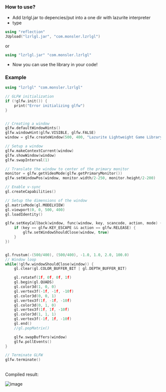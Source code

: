 ### How to use?
+ Add lzrlgl.jar to depencies/put into a one dir with lazurite interpreter
+ type
```cpp
using "reflection"
JUpload("lzrlgl.jar", "com.monsler.lzrlgl")
```
or
```cpp
using "lzrlgl.jar" "com.monsler.lzrlgl"
```
+ Now you can use the library in your code!
### Example
```cpp
using "lzrlgl" "com.monsler.lzrlgl"

// GLFW initialization
if (!glfw.init()) {
    print("Error initializing glfw")
}


// Creating a window
glfw.defaultWindowHints()
glfw.windowHint(glfw.VISIBLE, glfw.FALSE)
window = glfw.createWindow(500, 400, "Lazurite Lightweight Game Library")

// Setup a window
glfw.makeContextCurrent(window)
glfw.showWindow(window)
glfw.swapInterval(1)

// Translate the window to center of the primary monitor
monitor = glfw.getVideoMode(glfw.getPrimaryMonitor())
glfw.setWindowPos(window, monitor.width/2-250, monitor.height/2-200)

// Enable v-sync
gl.createCapabilities()

// Setup the dimensions of the window
gl.matrixMode(gl.MODELVIEW)
gl.viewport(0, 0, 500, 400)
gl.loadIdentity()

glfw.setKeyCallback(window, func(window, key, scancode, action, mode) {
    if (key == glfw.KEY_ESCAPE && action == glfw.RELEASE) {
        glfw.setWindowShouldClose(window, true)
    }
})


gl.frustum(-(500/400), (500/400), -1.0, 1.0, 2.0, 100.0)
// Window loop
while(!glfw.windowShouldClose(window)) {
    gl.clear(gl.COLOR_BUFFER_BIT | gl.DEPTH_BUFFER_BIT)

    gl.rotatef(1f, 0f, 0f, 1f)
    gl.begin(gl.QUADS)
    gl.color3d(1, 0, 0)
    gl.vertex3f(-1f, -1f, -10f)
    gl.color3d(0, 0, 1)
    gl.vertex3f(1f, -1f, -10f)
    gl.color3d(0, 1, 0)
    gl.vertex3f(1f, 1f, -10f)
    gl.color3d(1, 1, 1)
    gl.vertex3f(-1f, 1f, -10f)
    gl.end()
    //gl.popMatrix()

    glfw.swapBuffers(window)
    glfw.pollEvents()
}

// Terminate GLFW
glfw.terminate()
```
<br>
Compiled result:<br>

![image](https://github.com/Monsler/lzrlgl/assets/105060825/03e61df5-041e-46fd-9a3c-dc1f7c6628c0)

